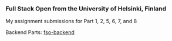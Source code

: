 ### Full Stack Open from the University of Helsinki, Finland

My assignment submissions for Part 1, 2, 5, 6, 7, and 8

Backend Parts: [fso-backend](https://github.com/att-ar/fso-backend)
